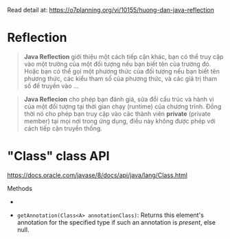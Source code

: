 Read detail at: https://o7planning.org/vi/10155/huong-dan-java-reflection

# Reflection

> **Java Reflection** giới thiệu một cách tiếp cận khác, bạn có thể truy cập vào một trường của một đối tượng nếu bạn biết tên của trường đó. Hoặc bạn có thể gọi một phương thức của đối tượng nếu bạn biết tên phương thức, các kiểu tham số của phương thức, và các giá trị tham số để truyền vào ... 

> **Java Reflecion** cho phép bạn đánh giá, sửa đổi cấu trúc và hành vi của một đối tượng tại thời gian chạy (runtime) của chương trình. Đồng thời nó cho phép bạn truy cập vào các thành viên **private** (private member) tại mọi nơi trong ứng dụng, điều này không được phép với cách tiếp cận truyền thống.

# "Class" class API

https://docs.oracle.com/javase/8/docs/api/java/lang/Class.html

Methods

- 

- `getAnnotation(Class<A> annotationClass)`: Returns this element's annotation for the specified type if such an annotation is *present*, else null.

  

